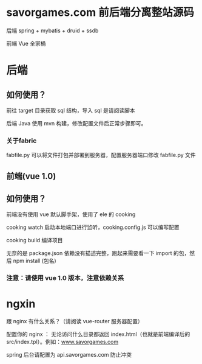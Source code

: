 # savorgames.com 前后端分离整站源码
后端 spring + mybatis + druid + ssdb

前端 Vue 全家桶

# 后端
## 如何使用？
前往 target 目录获取 sql 结构，导入 sql 是请阅读脚本

后端 Java 使用 mvn 构建，修改配置文件后正常步骤即可。

### 关于fabric
fabfile.py 可以将文件打包并部署到服务器，配置服务器端口修改 fabfile.py 文件

## 前端(vue 1.0)
## 如何使用？
前端没有使用 vue 默认脚手架，使用了 ele 的 cooking

cooking watch 启动本地端口进行监听，cooking.config.js 可以编写配置

cooking build 编译项目

无奈的是 package.json 依赖没有描述完整，跑起来需要看一下 import 的包，然后 npm install (包名)

### 注意：请使用 vue 1.0 版本，注意依赖关系

# ngxin 

跟 nginx 有什么关系？（请阅读 vue-router 服务器配置）

配置你的 nginx ： 无论访问什么目录都返回 index.html（也就是前端编译后的 src/index.tpl）。例如：www.savorgames.com

spring 后台请配置为 api.savorgames.com
防止冲突
